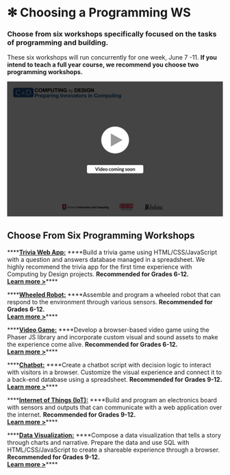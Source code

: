 # ✻ Choosing a Programming WS

### Choose from six workshops specifically focused on the tasks of programming and building.

These six workshops will run concurrently for one week, June 7 -11. **If you intend to teach a full year course, we recommend you choose two programming workshops.** 

![](../.gitbook/assets/vidcoming.png)

## Choose From Six Programming Workshops

\*\*\*\*[**Trivia Web App:**](trivia.md) ****Build a trivia game using HTML/CSS/JavaScript with a question and answers database managed in a spreadsheet. We highly recommend the trivia app for the first time experience with Computing by Design projects. **Recommended for Grades 6-12.**   
[**Learn more &gt;**](trivia.md)\*\*\*\*

\*\*\*\*[**Wheeled Robot:**](robot.md) ****Assemble and program a wheeled robot that can respond to the environment through various sensors. **Recommended for Grades 6-12.**   
[**Learn more &gt;**](robot.md)\*\*\*\*

\*\*\*\*[**Video Game:**](video-game.md) ****Develop a browser-based video game using the Phaser JS library and incorporate custom visual and sound assets to make the experience come alive. **Recommended for Grades 6-12.**   
[**Learn more &gt;**](video-game.md)\*\*\*\*

\*\*\*\*[**Chatbot:**](chatbot.md) ****Create a chatbot script with decision logic to interact with visitors in a browser. Customize the visual experience and connect it to a back-end database using a spreadsheet. **Recommended for Grades 9-12.**   
[**Learn more &gt;**](chatbot.md)\*\*\*\*

\*\*\*\*[**Internet of Things \(IoT\):**](iot.md) ****Build and program an electronics board with sensors and outputs that can communicate with a web application over the internet. **Recommended for Grades 9-12.**  
[**Learn more &gt;**](iot.md)\*\*\*\*

\*\*\*\*[**Data Visualization:**](dataviz.md) ****Compose a data visualization that tells a story through charts and narrative. Prepare the data and use SQL with HTML/CSS/JavaScript to create a shareable experience through a browser. **Recommended for Grades 9-12.**  
[**Learn more &gt;**](dataviz.md)\*\*\*\*

